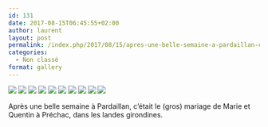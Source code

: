 ```yaml
---
id: 131
date: 2017-08-15T06:45:55+02:00
author: laurent
layout: post
permalink: /index.php/2017/08/15/apres-une-belle-semaine-a-pardaillan-cetait-le/
categories:
  - Non classé
format: gallery
---
```

<img src="/images/2017/08/tumblr_oups4sAmte1uuvt0bo1_1280.jpg" />
<img src="/images/2017/08/tumblr_oups4sAmte1uuvt0bo2_1280.jpg" />
<img src="/images/2017/08/tumblr_oups4sAmte1uuvt0bo3_1280.jpg" />
<img src="/images/2017/08/tumblr_oups4sAmte1uuvt0bo4_1280.jpg" />
<img src="/images/2017/08/tumblr_oups4sAmte1uuvt0bo5_1280.jpg" />
<img src="/images/2017/08/tumblr_oups4sAmte1uuvt0bo6_1280.jpg" />
<img src="/images/2017/08/tumblr_oups4sAmte1uuvt0bo7_1280.jpg" />
<img src="/images/2017/08/tumblr_oups4sAmte1uuvt0bo8_1280.jpg" />
<img src="/images/2017/08/tumblr_oups4sAmte1uuvt0bo9_1280.jpg" />
<img src="/images/2017/08/tumblr_oups4sAmte1uuvt0bo10_1280.jpg" />

Après une belle semaine à Pardaillan, c&rsquo;était le (gros) mariage de Marie et Quentin à Préchac, dans les landes girondines.